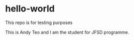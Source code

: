 # hello-world
This repo is for testing purposes

This is Andy Teo and I am the student for JFSD programme.


